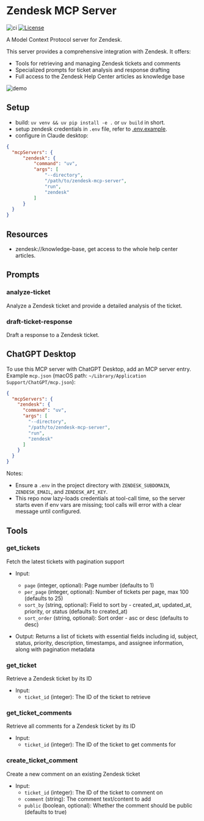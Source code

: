 # Zendesk MCP Server

![ci](https://github.com/reminia/zendesk-mcp-server/actions/workflows/ci.yml/badge.svg)
[![License](https://img.shields.io/badge/License-Apache_2.0-blue.svg)](https://opensource.org/licenses/Apache-2.0)

A Model Context Protocol server for Zendesk.

This server provides a comprehensive integration with Zendesk. It offers:

- Tools for retrieving and managing Zendesk tickets and comments
- Specialized prompts for ticket analysis and response drafting
- Full access to the Zendesk Help Center articles as knowledge base

![demo](https://res.cloudinary.com/leecy-me/image/upload/v1736410626/open/zendesk_yunczu.gif)

## Setup

- build: `uv venv && uv pip install -e .` or `uv build` in short.
- setup zendesk credentials in `.env` file, refer to [.env.example](.env.example).
- configure in Claude desktop:

```json
{
  "mcpServers": {
      "zendesk": {
          "command": "uv",
          "args": [
              "--directory",
              "/path/to/zendesk-mcp-server",
              "run",
              "zendesk"
          ]
      }
  }
}
```

## Resources

- zendesk://knowledge-base, get access to the whole help center articles.

## Prompts

### analyze-ticket

Analyze a Zendesk ticket and provide a detailed analysis of the ticket.

### draft-ticket-response

Draft a response to a Zendesk ticket.

## ChatGPT Desktop

To use this MCP server with ChatGPT Desktop, add an MCP server entry. Example `mcp.json` (macOS path: `~/Library/Application Support/ChatGPT/mcp.json`):

```json
{
  "mcpServers": {
    "zendesk": {
      "command": "uv",
      "args": [
        "--directory",
        "/path/to/zendesk-mcp-server",
        "run",
        "zendesk"
      ]
    }
  }
}
```

Notes:
- Ensure a `.env` in the project directory with `ZENDESK_SUBDOMAIN`, `ZENDESK_EMAIL`, and `ZENDESK_API_KEY`.
- This repo now lazy-loads credentials at tool-call time, so the server starts even if env vars are missing; tool calls will error with a clear message until configured.

## Tools

### get_tickets

Fetch the latest tickets with pagination support

- Input:
  - `page` (integer, optional): Page number (defaults to 1)
  - `per_page` (integer, optional): Number of tickets per page, max 100 (defaults to 25)
  - `sort_by` (string, optional): Field to sort by - created_at, updated_at, priority, or status (defaults to created_at)
  - `sort_order` (string, optional): Sort order - asc or desc (defaults to desc)

- Output: Returns a list of tickets with essential fields including id, subject, status, priority, description, timestamps, and assignee information, along with pagination metadata

### get_ticket

Retrieve a Zendesk ticket by its ID

- Input:
  - `ticket_id` (integer): The ID of the ticket to retrieve

### get_ticket_comments

Retrieve all comments for a Zendesk ticket by its ID

- Input:
  - `ticket_id` (integer): The ID of the ticket to get comments for

### create_ticket_comment

Create a new comment on an existing Zendesk ticket

- Input:
  - `ticket_id` (integer): The ID of the ticket to comment on
  - `comment` (string): The comment text/content to add
  - `public` (boolean, optional): Whether the comment should be public (defaults to true)
